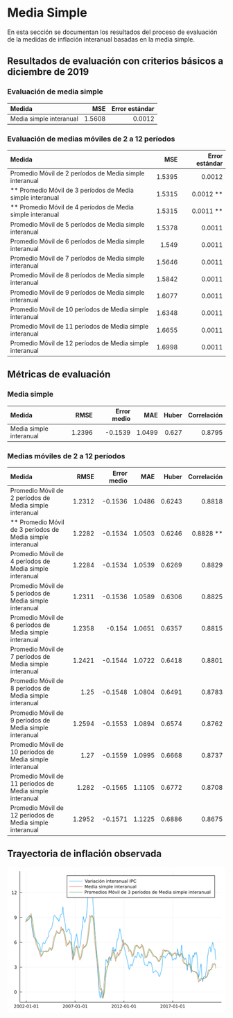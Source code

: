 # Media Simple 

En esta sección se documentan los resultados del proceso de evaluación de la medidas de inflación interanual basadas en la media simple.

## Resultados de evaluación con criterios básicos a diciembre de 2019

### Evaluación de media simple

| Medida                   |      MSE | Error estándar |
| :----------------------- | -------: | -------------: |
|  Media simple interanual |   1.5608 |         0.0012 |


### Evaluación de medias móviles de 2 a 12 períodos

| Medida                                                   |      MSE | Error estándar|
| :------------------------------------------------------- | -------: | ------------: |
|  Promedio Móvil de 2 períodos de Media simple interanual |   1.5395 |        0.0012 |
|**  Promedio Móvil de 3 períodos de Media simple interanual |   1.5315 |        0.0012 **|
|**  Promedio Móvil de 4 períodos de Media simple interanual |   1.5315 |        0.0011 **|
|  Promedio Móvil de 5 períodos de Media simple interanual |   1.5378 |        0.0011 |
|  Promedio Móvil de 6 períodos de Media simple interanual |    1.549 |        0.0011 |
|  Promedio Móvil de 7 períodos de Media simple interanual |   1.5646 |        0.0011 |
|  Promedio Móvil de 8 períodos de Media simple interanual |   1.5842 |        0.0011 |
|  Promedio Móvil de 9 períodos de Media simple interanual |   1.6077 |        0.0011 |
| Promedio Móvil de 10 períodos de Media simple interanual |   1.6348 |        0.0011 |
| Promedio Móvil de 11 períodos de Media simple interanual |   1.6655 |        0.0011 |
| Promedio Móvil de 12 períodos de Media simple interanual |   1.6998 |        0.0011 |


## Métricas de evaluación 

### Media simple
| Medida                  |     RMSE | Error medio |      MAE |    Huber | Correlación |
| :------------------     | -------: | ----------: | -------: | -------: | ----------: |
| Media simple interanual |   1.2396 |     -0.1539 |   1.0499 |    0.627 |      0.8795 |




### Medias móviles de 2 a 12 períodos
| Medida                                                   |   RMSE | Error medio |    MAE |  Huber | Correlación |
| :------------------------------------------------------- | -----: | ----------: | -----: | -----: | ----------: |
|  Promedio Móvil de 2 períodos de Media simple interanual | 1.2312 |     -0.1536 | 1.0486 | 0.6243 |      0.8818 |
|**  Promedio Móvil de 3 períodos de Media simple interanual | 1.2282 |     -0.1534 | 1.0503 | 0.6246 |      0.8828 **|
|  Promedio Móvil de 4 períodos de Media simple interanual | 1.2284 |     -0.1534 | 1.0539 | 0.6269 |      0.8829 |
|  Promedio Móvil de 5 períodos de Media simple interanual | 1.2311 |     -0.1536 | 1.0589 | 0.6306 |      0.8825 |
|  Promedio Móvil de 6 períodos de Media simple interanual | 1.2358 |      -0.154 | 1.0651 | 0.6357 |      0.8815 |
|  Promedio Móvil de 7 períodos de Media simple interanual | 1.2421 |     -0.1544 | 1.0722 | 0.6418 |      0.8801 |
|  Promedio Móvil de 8 períodos de Media simple interanual |   1.25 |     -0.1548 | 1.0804 | 0.6491 |      0.8783 |
|  Promedio Móvil de 9 períodos de Media simple interanual | 1.2594 |     -0.1553 | 1.0894 | 0.6574 |      0.8762 |
| Promedio Móvil de 10 períodos de Media simple interanual |   1.27 |     -0.1559 | 1.0995 | 0.6668 |      0.8737 |
| Promedio Móvil de 11 períodos de Media simple interanual |  1.282 |     -0.1565 | 1.1105 | 0.6772 |      0.8708 |
| Promedio Móvil de 12 períodos de Media simple interanual | 1.2952 |     -0.1571 | 1.1225 | 0.6886 |      0.8675 |  


## Trayectoria de inflación observada

![Trayectoria observada](images/SimpleMean/obs_trajectory.png)

